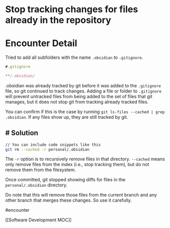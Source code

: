 ---
---

# Stop tracking changes for files already in the repository

# Encounter Detail

Tried to add all subfolders with the name `.obsidian` to `.gitignore`. 

```javascript
#.gitignore

**/.obsidian/
```

 .obsidian was already tracked by git before it was added to the `.gitignore` file, so git continued to track changes. Adding a file or folder to `.gitignore` will prevent untracked files from being added to the set of files that git manages, but it does not stop git from tracking already tracked files.

You can confirm if this is the case by running `git ls-files --cached | grep .obsidian`. If any files show up, they are still tracked by git.

## # Solution

```bash
// You can include code snippets like this
git rm --cached -r personal/.obsidian
```

The `-r` option is to recursively remove files in that directory. `--cached` means only remove files from the index (i.e., stop tracking them), but do not remove them from the filesystem.

Once committed, git stopped showing diffs for files in the `personal/.obsidian` directory.

Do note that this will remove those files from the current branch and any other branch that merges these changes. So use it carefully.


#encounter

[[Software Development MOC]]